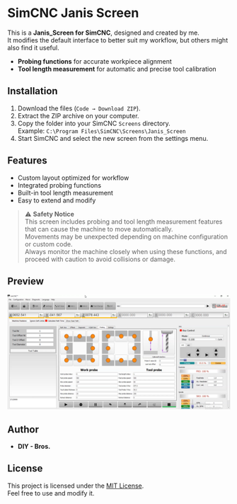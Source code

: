 # SimCNC Janis Screen

This is a **Janis_Screen for SimCNC**, designed and created by me.  
It modifies the default interface to better suit my workflow, but others might also find it useful.

- **Probing functions** for accurate workpiece alignment
- **Tool length measurement** for automatic and precise tool calibration

## Installation
1. Download the files (`Code → Download ZIP`).
2. Extract the ZIP archive on your computer.
3. Copy the folder into your SimCNC `Screens` directory.  
   Example: `C:\Program Files\SimCNC\Screens\Janis_Screen`
4. Start SimCNC and select the new screen from the settings menu.

## Features
- Custom layout optimized for workflow
- Integrated probing functions
- Built-in tool length measurement
- Easy to extend and modify

> ⚠️ **Safety Notice**  
> This screen includes probing and tool length measurement features that can cause the machine to move automatically.  
> Movements may be unexpected depending on machine configuration or custom code.  
> Always monitor the machine closely when using these functions, and proceed with caution to avoid collisions or damage.

## Preview
![Screen Preview](Screenshot_1.PNG)

## Author
- **DIY - Bros.**

## License
This project is licensed under the [MIT License](LICENSE).  
Feel free to use and modify it.





